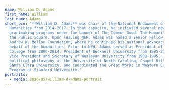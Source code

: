 ```yaml
---
name: William D. Adams
first_name: William
last_name: Adams
short_bio: "**William D. Adams** was Chair of the National Endowment of the
  Humanities from 2014-2017. In that capacity, he initiated several new
  grantmaking programs under the banner of The Common Good: The Humanities in
  the Public Square. Upon leaving NEH, Adams was named a Senior Fellow at the
  Andrew W. Mellon Foundation, where he continued his national advocacy on
  behalf of the humanities. Prior to NEH, Adams served as President of Colby
  College from 2000-2014, President of Bucknell University from 1995-2000, and
  Vice President and Secretary of Wesleyan University from 1988-1995. He taught
  political philosophy at the University of North Carolina, Chapel Hill, and at
  Santa Clara University, and coordinated the Great Works in Western Culture
  Program at Stanford University."
portraits:
  - media: 2020/05/william-d-adams-portrait
---
```

